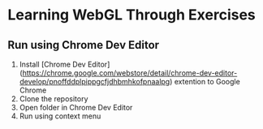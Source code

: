 # Learning WebGL Through Exercises

## Run using Chrome Dev Editor

1. Install [Chrome Dev Editor] (https://chrome.google.com/webstore/detail/chrome-dev-editor-develop/pnoffddplpippgcfjdhbmhkofpnaalpg) extention to Google Chrome
2. Clone the repository
3. Open folder in Chrome Dev Editor
4. Run using context menu
